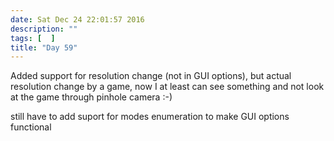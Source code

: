 ```yaml
---
date: Sat Dec 24 22:01:57 2016
description: ""
tags: [  ]
title: "Day 59"
---
```

Added support for resolution change (not in GUI options), but actual resolution change by a game, now I at least can see something and not look at the game through pinhole camera :-)

still have to add suport for modes enumeration to make GUI options functional 

